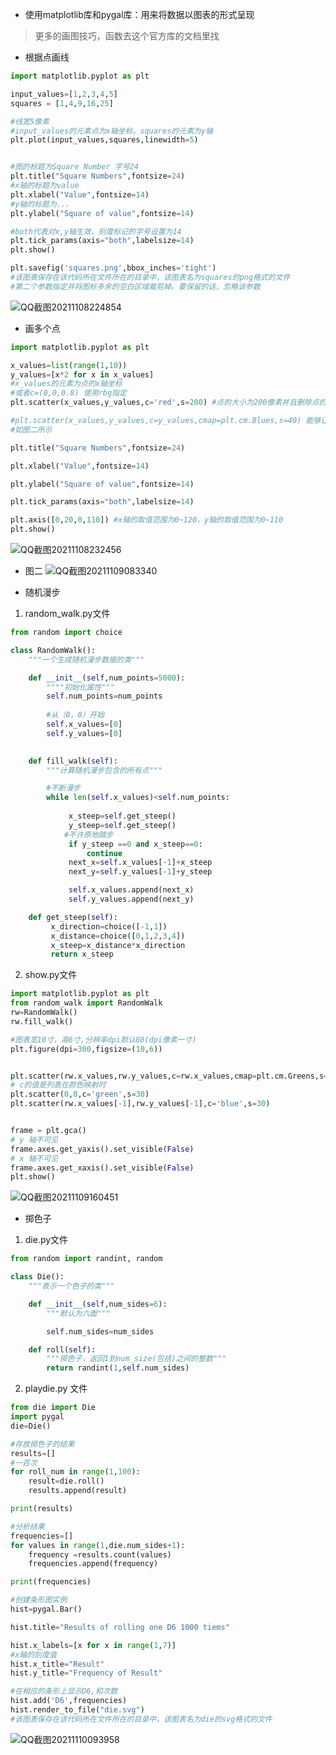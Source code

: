 - 使用matplotlib库和pygal库：用来将数据以图表的形式呈现
> 更多的画图技巧，函数去这个官方库的文档里找

- 根据点画线
```python
import matplotlib.pyplot as plt

input_values=[1,2,3,4,5]
squares = [1,4,9,16,25] 

#线宽5像素
#input_values的元素点为x轴坐标，squares的元素为y轴
plt.plot(input_values,squares,linewidth=5)


#图的标题为Square Number 字号24
plt.title("Square Numbers",fontsize=24)
#x轴的标题为value
plt.xlabel("Value",fontsize=14)
#y轴的标题为...
plt.ylabel("Square of value",fontsize=14)

#both代表对x,y轴生效，刻度标记的字号设置为14
plt.tick_params(axis="both",labelsize=14)
plt.show()

plt.savefig('squares.png',bbox_inches='tight')
#该图表保存在该代码所在文件所在的目录中，该图表名为squares的png格式的文件
#第二个参数指定并将图标多余的空白区域裁剪掉。要保留的话，忽略该参数
```
![QQ截图20211108224854](https://user-images.githubusercontent.com/90401274/140763313-cba7a24f-a649-4c26-84d4-cf835889a424.png)

- 画多个点
```python
import matplotlib.pyplot as plt

x_values=list(range(1,10))
y_values=[x*2 for x in x_values]
#x_values的元素为点的x轴坐标
#或者c=(0,0,0.8) 使用rbg指定
plt.scatter(x_values,y_values,c='red',s=200) #点的大小为200像素并且删除点的轮廓(默认)

#plt.scatter(x_values,y_values,c=y_values,cmap=plt.cm.Blues,s=40) 能够让点按照c的大小，c的值越大，点的蓝色越深
#如图二所示

plt.title("Square Numbers",fontsize=24)

plt.xlabel("Value",fontsize=14)

plt.ylabel("Square of value",fontsize=14)

plt.tick_params(axis="both",labelsize=14)

plt.axis([0,20,0,110]) #x轴的取值范围为0~120，y轴的取值范围为0~110
plt.show()
```

![QQ截图20211108232456](https://user-images.githubusercontent.com/90401274/140769441-15e2db92-30bf-49bf-8ffd-b078b56882b3.png)

- 图二
![QQ截图20211109083340](https://user-images.githubusercontent.com/90401274/140840117-d1f8017e-e630-4904-8a4a-1128eb78c06f.png)

- 随机漫步
1. random_walk.py文件
```python
from random import choice

class RandomWalk():
    """一个生成随机漫步数据的类"""

    def __init__(self,num_points=5000):
        """"初始化属性"""
        self.num_points=num_points
        
        #从（0，0）开始
        self.x_values=[0]
        self.y_values=[0]
    

    def fill_walk(self):
        """计算随机漫步包含的所有点"""

        #不断漫步
        while len(self.x_values)<self.num_points:
             
             x_steep=self.get_steep()
             y_steep=self.get_steep()
            #不许原地踏步
             if y_steep ==0 and x_steep==0:
                 continue
             next_x=self.x_values[-1]+x_steep
             next_y=self.y_values[-1]+y_steep   

             self.x_values.append(next_x)
             self.y_values.append(next_y)

    def get_steep(self):
         x_direction=choice([-1,1])
         x_distance=choice([0,1,2,3,4])
         x_steep=x_distance*x_direction
         return x_steep
```
2. show.py文件
```python
import matplotlib.pyplot as plt
from random_walk import RandomWalk
rw=RandomWalk()
rw.fill_walk()

#图表宽10寸，高6寸,分辨率dpi默认80(dpi像素一寸)
plt.figure(dpi=300,figsize=(10,6))


plt.scatter(rw.x_values,rw.y_values,c=rw.x_values,cmap=plt.cm.Greens,s=15)
# c的值是列表在颜色映射时
plt.scatter(0,0,c='green',s=30)
plt.scatter(rw.x_values[-1],rw.y_values[-1],c='blue',s=30)


frame = plt.gca()
# y 轴不可见
frame.axes.get_yaxis().set_visible(False)
# x 轴不可见
frame.axes.get_xaxis().set_visible(False)
plt.show()
```
![QQ截图20211109160451](https://user-images.githubusercontent.com/90401274/140894577-534fc96c-a692-40cb-9d87-c3faab42feeb.png)

- 掷色子
1. die.py文件
```python
from random import randint, random

class Die():
    """表示一个色子的类"""

    def __init__(self,num_sides=6):
        """默认为六面"""

        self.num_sides=num_sides

    def roll(self):
        """掷色子，返回1到num_size(包括)之间的整数"""
        return randint(1,self.num_sides)   
```
2. playdie.py 文件
```python
from die import Die
import pygal
die=Die()

#存放掷色子的结果
results=[]
#一百次
for roll_num in range(1,100):
    result=die.roll()
    results.append(result)

print(results)

#分析结果
frequencies=[]
for values in range(1,die.num_sides+1):
    frequency =results.count(values)
    frequencies.append(frequency)

print(frequencies)    

#创建条形图实例
hist=pygal.Bar()

hist.title="Results of rolling one D6 1000 tiems"

hist.x_labels=[x for x in range(1,7)]
#x轴的刻度值
hist.x_title="Result"
hist.y_title="Frequency of Result"

#在相应的条形上显示D6,和次数
hist.add('D6',frequencies)
hist.render_to_file("die.svg")
#该图表保存在该代码所在文件所在的目录中，该图表名为die的svg格式的文件
```
        
![QQ截图20211110093958](https://user-images.githubusercontent.com/90401274/141034136-ca615160-5244-4b95-933e-75afd3ebbcb5.png)
